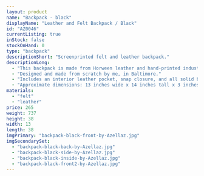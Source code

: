 ```yaml
---
layout: product
name: "Backpack - black"
displayName: "Leather and Felt Backpack / Black"
id: "AZ0046"
currentListing: true
inStock: false
stockOnHand: 0
type: "backpack"
descriptionShort: "Screenprinted felt and leather backpack."
descriptionLong: 
  - "This backpack is made from Horween leather and hand-printed industrial wool felt. It is built to last while providing a practical and beautiful accessory for your daily adventures."
  - "Designed and made from scratch by me, in Baltimore."
  - "Includes an interior leather pocket, snap closure, and all solid brass hardware."
  - "Approximate dimensions: 13 inches wide x 14 inches tall x 3 inches deep"
materials: 
  - "felt"
  - "leather"
price: 265
weight: 737
height: 38
width: 13
length: 38
imgPrimary: "backpack-black-front-by-Azellaz.jpg"
imgSecondarySet: 
  - "backpack-black-back-by-Azellaz.jpg"
  - "backpack-black-side-by-Azellaz.jpg"
  - "backpack-black-inside-by-Azellaz.jpg"
  - "backpack-black-front2-by-Azellaz.jpg"
---
```

